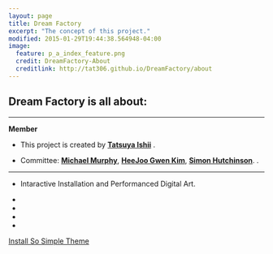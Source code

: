 ```yaml
---
layout: page
title: Dream Factory
excerpt: "The concept of this project."
modified: 2015-01-29T19:44:38.564948-04:00
image:
  feature: p_a_index_feature.png
  credit: DreamFactory-About
  creditlink: http://tat306.github.io/DreamFactory/about
---
```



## Dream Factory is all about:

* * *  

  **Member**  

  * This project is created by [**Tatsuya Ishii**](http://tat306.github.io/about) .

  * Committee: [**Michael Murphy**](http://www.umt.edu/mediaarts/index.php/faculty/michael-murphy), [**HeeJoo Gwen Kim**](http://www.umt.edu/mediaarts/index.php/faculty/heejoo-gwen-kim), [**Simon Hutchinson**](http://simonhutchinson.com/biography/).
.

* * *

 * Intaractive Installation and Performanced Digital Art.
 * 

 * 
 * 
 * 

<a markdown="0" href="{{ site.url }}/theme-setup" class="btn">Install So Simple Theme</a>

[^1]: Example: *domain.com/category-name/post-title*